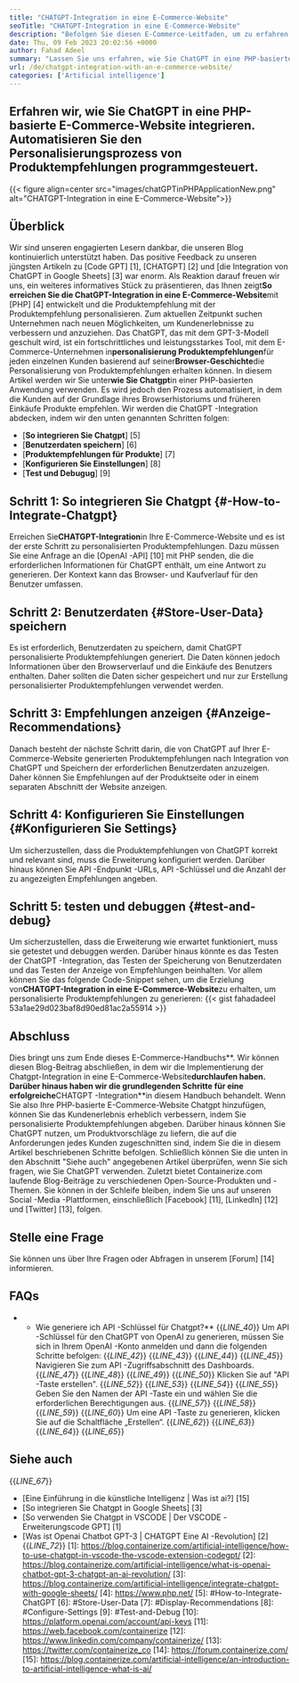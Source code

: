 ```yaml
---
title: "CHATGPT-Integration in eine E-Commerce-Website" 
seoTitle: "CHATGPT-Integration in eine E-Commerce-Website" 
description: "Befolgen Sie diesen E-Commerce-Leitfaden, um zu erfahren, wie Sie die ChatGPT-Integration in eine E-Commerce-Website erreichen, um personalisierte Produktempfehlungen abzugeben." 
date: Thu, 09 Feb 2023 20:02:56 +0000
author: Fahad Adeel
summary: "Lassen Sie uns erfahren, wie Sie ChatGPT in eine PHP-basierte E-Commerce-Website integrieren. Automatisieren Sie den Personalisierungsprozess von Produktempfehlungen programmgesteuert." 
url: /de/chatgpt-integration-with-an-e-commerce-website/
categories: ['Artificial intelligence']
---
```


## Erfahren wir, wie Sie ChatGPT in eine PHP-basierte E-Commerce-Website integrieren. Automatisieren Sie den Personalisierungsprozess von Produktempfehlungen programmgesteuert.

{{< figure align=center src="images/chatGPTinPHPApplicationNew.png" alt="CHATGPT-Integration in eine E-Commerce-Website">}}


## Überblick
Wir sind unseren engagierten Lesern dankbar, die unseren Blog kontinuierlich unterstützt haben. Das positive Feedback zu unseren jüngsten Artikeln zu [Code GPT] [1], [CHATGPT] [2] und [die Integration von ChatGPT in Google Sheets] [3] war enorm. Als Reaktion darauf freuen wir uns, ein weiteres informatives Stück zu präsentieren, das Ihnen zeigt**So erreichen Sie die ChatGPT-Integration in eine E-Commerce-Website**mit [PHP] [4] entwickelt und die Produktempfehlung mit der Produktempfehlung personalisieren.
Zum aktuellen Zeitpunkt suchen Unternehmen nach neuen Möglichkeiten, um Kundenerlebnisse zu verbessern und anzuziehen. Das ChatGPT, das mit dem GPT-3-Modell geschult wird, ist ein fortschrittliches und leistungsstarkes Tool, mit dem E-Commerce-Unternehmen in**personalisierung Produktempfehlungen**für jeden einzelnen Kunden basierend auf seiner**Browser-Geschichte**die Personalisierung von Produktempfehlungen erhalten können. In diesem Artikel werden wir Sie unter**wie Sie Chatgpt**in einer PHP-basierten Anwendung verwenden. Es wird jedoch den Prozess automatisiert, in dem die Kunden auf der Grundlage ihres Browserhistoriums und früheren Einkäufe Produkte empfehlen.
Wir werden die ChatGPT -Integration abdecken, indem wir den unten genannten Schritten folgen:
* [**So integrieren Sie Chatgpt**] [5]
* [**Benutzerdaten speichern**] [6]
* [**Produktempfehlungen für Produkte**] [7]
* [**Konfigurieren Sie Einstellungen**] [8]
* [**Test und Debugug**] [9]

## Schritt 1: So integrieren Sie Chatgpt {#-How-to-Integrate-Chatgpt}
Erreichen Sie**CHATGPT-Integration**in Ihre E-Commerce-Website und es ist der erste Schritt zu personalisierten Produktempfehlungen. Dazu müssen Sie eine Anfrage an die [OpenAI -API] [10] mit PHP senden, die die erforderlichen Informationen für ChatGPT enthält, um eine Antwort zu generieren. Der Kontext kann das Browser- und Kaufverlauf für den Benutzer umfassen.

## Schritt 2: Benutzerdaten {#Store-User-Data} speichern
Es ist erforderlich, Benutzerdaten zu speichern, damit ChatGPT personalisierte Produktempfehlungen generiert. Die Daten können jedoch Informationen über den Browserverlauf und die Einkäufe des Benutzers enthalten. Daher sollten die Daten sicher gespeichert und nur zur Erstellung personalisierter Produktempfehlungen verwendet werden.

## Schritt 3: Empfehlungen anzeigen {#Anzeige-Recommendations}
Danach besteht der nächste Schritt darin, die von ChatGPT auf Ihrer E-Commerce-Website generierten Produktempfehlungen nach Integration von ChatGPT und Speichern der erforderlichen Benutzerdaten anzuzeigen. Daher können Sie Empfehlungen auf der Produktseite oder in einem separaten Abschnitt der Website anzeigen.

## Schritt 4: Konfigurieren Sie Einstellungen {#Konfigurieren Sie Settings}
Um sicherzustellen, dass die Produktempfehlungen von ChatGPT korrekt und relevant sind, muss die Erweiterung konfiguriert werden. Darüber hinaus können Sie API -Endpunkt -URLs, API -Schlüssel und die Anzahl der zu angezeigten Empfehlungen angeben.

## Schritt 5: testen und debuggen {#test-and-debug}
Um sicherzustellen, dass die Erweiterung wie erwartet funktioniert, muss sie getestet und debuggen werden. Darüber hinaus könnte es das Testen der ChatGPT -Integration, das Testen der Speicherung von Benutzerdaten und das Testen der Anzeige von Empfehlungen beinhalten.
Vor allem können Sie das folgende Code-Snippet sehen, um die Erzielung von**CHATGPT-Integration in eine E-Commerce-Website**zu erhalten, um personalisierte Produktempfehlungen zu generieren:
{{< gist fahadadeel 53a1ae29d023baf8d90ed81ac2a55914 >}}

## Abschluss
Dies bringt uns zum Ende dieses E-Commerce-Handbuchs**. Wir können diesen Blog-Beitrag abschließen, in dem wir die Implementierung der Chatgpt-Integration in eine E-Commerce-Website**durchlaufen haben. Darüber hinaus haben wir die grundlegenden Schritte für eine erfolgreiche**CHATGPT -Integration**in diesem Handbuch behandelt. Wenn Sie also Ihre PHP-basierte E-Commerce-Website Chatgpt hinzufügen, können Sie das Kundenerlebnis erheblich verbessern, indem Sie personalisierte Produktempfehlungen abgeben. Darüber hinaus können Sie ChatGPT nutzen, um Produktvorschläge zu liefern, die auf die Anforderungen jedes Kunden zugeschnitten sind, indem Sie die in diesem Artikel beschriebenen Schritte befolgen. Schließlich können Sie die unten in den Abschnitt "Siehe auch" angegebenen Artikel überprüfen, wenn Sie sich fragen, wie Sie ChatGPT verwenden.
Zuletzt bietet Containerize.com laufende Blog-Beiträge zu verschiedenen Open-Source-Produkten und -Themen. Sie können in der Schleife bleiben, indem Sie uns auf unseren Social -Media -Plattformen, einschließlich [Facebook] [11], [LinkedIn] [12] und [Twitter] [13], folgen.

## Stelle eine Frage
Sie können uns über Ihre Fragen oder Abfragen in unserem [Forum] [14] informieren.

## FAQs
* * Wie generiere ich API -Schlüssel für Chatgpt?**
{{_LINE_40_}}
  Um API -Schlüssel für den ChatGPT von OpenAI zu generieren, müssen Sie sich in Ihrem OpenAI -Konto anmelden und dann die folgenden Schritte befolgen:
{{_LINE_42_}}
{{_LINE_43_}}
{{_LINE_44_}}
{{_LINE_45_}}
      Navigieren Sie zum API -Zugriffsabschnitt des Dashboards.
{{_LINE_47_}}
{{_LINE_48_}}
{{_LINE_49_}}
{{_LINE_50_}}
      Klicken Sie auf "API -Taste erstellen".
{{_LINE_52_}}
{{_LINE_53_}}
{{_LINE_54_}}
{{_LINE_55_}}
      Geben Sie den Namen der API -Taste ein und wählen Sie die erforderlichen Berechtigungen aus.
{{_LINE_57_}}
{{_LINE_58_}}
{{_LINE_59_}}
{{_LINE_60_}}
      Um eine API -Taste zu generieren, klicken Sie auf die Schaltfläche „Erstellen“.
{{_LINE_62_}}
{{_LINE_63_}}
{{_LINE_64_}}
{{_LINE_65_}}

## Siehe auch
{{_LINE_67_}}
  * [Eine Einführung in die künstliche Intelligenz | Was ist ai?] [15]
  * [So integrieren Sie Chatgpt in Google Sheets] [3]
  * [So verwenden Sie Chatgpt in VSCODE | Der VSCODE -Erweiterungscode GPT] [1]
  * [Was ist Openai Chatbot GPT-3 | CHATGPT Eine AI -Revolution] [2]
{{_LINE_72_}}
[1]: https://blog.containerize.com/artificial-intelligence/how-to-use-chatgpt-in-vscode-the-vscode-extension-codegpt/
[2]: https://blog.containerize.com/artificial-intelligence/what-is-openai-chatbot-gpt-3-chatgpt-an-ai-revolution/
[3]: https://blog.containerize.com/artificial-intelligence/integrate-chatgpt-with-google-sheets/
[4]: https://www.php.net/
[5]: #How-to-Integrate-ChatGPT
[6]: #Store-User-Data
[7]: #Display-Recommendations
[8]: #Configure-Settings
[9]: #Test-and-Debug
[10]: https://platform.openai.com/account/api-keys
[11]: https://web.facebook.com/containerize
[12]: https://www.linkedin.com/company/containerize/
[13]: https://twitter.com/containerize_co
[14]: https://forum.containerize.com/
[15]: https://blog.containerize.com/artificial-intelligence/an-introduction-to-artificial-intelligence-what-is-ai/
